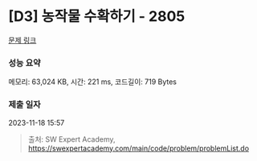# [D3] 농작물 수확하기 - 2805 

[문제 링크](https://swexpertacademy.com/main/code/problem/problemDetail.do?contestProbId=AV7GLXqKAWYDFAXB) 

### 성능 요약

메모리: 63,024 KB, 시간: 221 ms, 코드길이: 719 Bytes

### 제출 일자

2023-11-18 15:57



> 출처: SW Expert Academy, https://swexpertacademy.com/main/code/problem/problemList.do